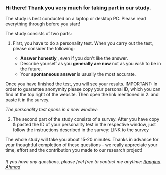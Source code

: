 <h3>Hi there! Thank you very much for taking part in our study. </h3>

The study is best conducted on a laptop or desktop PC. Please read everything through before you start!

The study consists of two parts:

1. First, you have to do a personality test. When you carry out the test, please consider the following:

      - <b> Answer honestly </b>, even if you don't like the answer.
      - Describe yourself as you <b>generally are now</b> not as you wish to be in the future.
      - Your <b>spontaneous answer </b> is usually the most accurate. 
  
Once you have finished the test, you will see your results. IMPORTANT: In order to guarantee anonymity please copy your       personal ID, which you can find at the top right of the website. Then open the link mentioned in 2. and paste it in the       survey. 

<i>The personality test opens in a new window: <a href="https://bigfive-test.com/"></a></i>
  
2. The second part of the study consists of a survey. After you have copy & pasted the ID of your personality test in the respective window, just follow the instructions described in the survey: LINK to the survey

The whole study will take you about 15-20 minutes. Thanks in advance for your thoughtful completion of these questions - we really appreciate your time, effort and the contribution you made to our research project!

<h6>If you have any questions, please feel free to contact me anytime: <a href="https://www.tu-braunschweig.de/wi2/team/rahmad/" target="_blank">Rangina Ahmad</a></h6>

